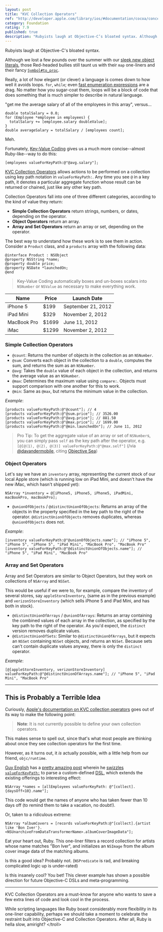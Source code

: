 ```yaml
---
layout: post
title: "KVC Collection Operators"
ref: "http://developer.apple.com/library/ios/#documentation/cocoa/conceptual/KeyValueCoding/Articles/CollectionOperators.html"
category: Foundation
rating: 7.9
published: true
description: "Rubyists laugh at Objective-C’s bloated syntax. Although we lost a few pounds over the summer with our sleek new object literals, those Red-headed bullies still taunt us with their map one-liners and their fancy Symbol#to_proc. Fortunately, Key-Value Coding has an ace up its sleeves."
---
```


Rubyists laugh at Objective-C's bloated syntax.

Although we lost a few pounds over the summer with our [sleek new object literals](http://nshipster.com/at-compiler-directives/), those Red-headed bullies still taunt us with their `map` one-liners and their fancy [`Symbol#to_proc`](http://pragdave.pragprog.com/pragdave/2005/11/symbolto_proc.html).

Really, a lot of how elegant (or clever) a language is comes down to how well it avoids loops. `for`, `while`; even [fast enumeration expressions](http://developer.apple.com/library/ios/#documentation/cocoa/conceptual/objectivec/Chapters/ocFastEnumeration.html) are a drag. No matter how you sugar-coat them, loops will be a block of code that does something that is much simpler to describe in natural language.

"get me the average salary of all of the employees in this array", versus...

~~~{objective-c}
double totalSalary = 0.0;
for (Employee *employee in employees) {
  totalSalary += [employee.salary doubleValue];
}
double averageSalary = totalSalary / [employees count];
~~~

Meh.

Fortunately, [Key-Value Coding](https://developer.apple.com/library/mac/#documentation/Cocoa/Conceptual/KeyValueCoding/Articles/KeyValueCoding.html) gives us a much more concise--almost Ruby-like--way to do this:

~~~{objective-c}
[employees valueForKeyPath:@"@avg.salary"];
~~~

[KVC Collection Operators](https://developer.apple.com/library/mac/#documentation/Cocoa/Conceptual/KeyValueCoding/Articles/CollectionOperators.html#//apple_ref/doc/uid/20002176-BAJEAIEE) allows actions to be performed on a collection using key path notation in `valueForKeyPath:`. Any time you see `@` in a key path, it denotes a particular aggregate function whose result can be returned or chained, just like any other key path.

Collection Operators fall into one of three different categories, according to the kind of value they return:

- **Simple Collection Operators** return strings, numbers, or dates, depending on the operator.
- **Object Operators** return an array.
- **Array and Set Operators** return an array or set, depending on the operator.

The best way to understand how these work is to see them in action. Consider a `Product` class, and a `products` array with the following data:

~~~{objective-c}
@interface Product : NSObject
@property NSString *name;
@property double price;
@property NSDate *launchedOn;
@end
~~~

> Key-Value Coding automatically boxes and un-boxes scalars into `NSNumber` or `NSValue` as necessary to make everything work.

<table>
  <thead>
    <tr>
      <th>Name</th>
      <th>Price</th>
      <th>Launch Date</th>
    </tr>
  </thead>
  <tbody>
    <tr>
      <td>iPhone 5</td>
      <td>$199</td>
      <td>September 21, 2012</td>
    </tr>
    <tr>
      <td>iPad Mini</td>
      <td>$329</td>
      <td>November 2, 2012</td>
    </tr>
    <tr>
      <td>MacBook Pro</td>
      <td>$1699</td>
      <td>June 11, 2012</td>
    </tr>
    <tr>
      <td>iMac</td>
      <td>$1299</td>
      <td>November 2, 2012</td>
    </tr>
  </tbody>
</table>

### Simple Collection Operators

- `@count`: Returns the number of objects in the collection as an `NSNumber`.
- `@sum`: Converts each object in the collection to a `double`, computes the sum, and returns the sum as an `NSNumber`.
- `@avg`: Takes the `double` value of each object in the collection, and returns the average value as an `NSNumber`.
- `@max`: Determines the maximum value using `compare:`. Objects must support comparison with one another for this to work.
- `@min`: Same as `@max`, but returns the minimum value in the collection.

_Example_:

~~~{objective-c}
[products valueForKeyPath:@"@count"]; // 4
[products valueForKeyPath:@"@sum.price"]; // 3526.00
[products valueForKeyPath:@"@avg.price"]; // 881.50
[products valueForKeyPath:@"@max.price"]; // 1699.00
[products valueForKeyPath:@"@min.launchedOn"]; // June 11, 2012
~~~

> Pro Tip: To get the aggregate value of an array or set of `NSNumber`s, you can simply pass `self` as the key path after the operator, e.g. `[@[@(1), @(2), @(3)] valueForKeyPath:@"@max.self"]` (/via [@davandermobile](http://twitter.com/davandermobile), citing [Objective Sea](http://objectivesea.tumblr.com/post/34552840247/max-value-nsset-kvc))

### Object Operators

Let's say we have an `inventory` array, representing the current stock of our local Apple store (which is running low on iPad Mini, and doesn't have the new iMac, which hasn't shipped yet):

~~~{objective-c}
NSArray *inventory = @[iPhone5, iPhone5, iPhone5, iPadMini, macBookPro, macBookPro];
~~~

- `@unionOfObjects` / `@distinctUnionOfObjects`: Returns an array of the objects in the property specified in the key path to the right of the operator. `@distinctUnionOfObjects` removes duplicates, whereas `@unionOfObjects` does not.

_Example_:

~~~{objective-c}
[inventory valueForKeyPath:@"@unionOfObjects.name"]; // "iPhone 5", "iPhone 5", "iPhone 5", "iPad Mini", "MacBook Pro", "MacBook Pro"
[inventory valueForKeyPath:@"@distinctUnionOfObjects.name"]; // "iPhone 5", "iPad Mini", "MacBook Pro"
~~~

### Array and Set Operators

Array and Set Operators are similar to Object Operators, but they work on collections of `NSArray` and `NSSet`.

This would be useful if we were to, for example, compare the inventory of several stores, say `appleStoreInventory`, (same as in the previous example) and `verizonStoreInventory` (which sells iPhone 5 and iPad Mini, and has both in stock).

- `@distinctUnionOfArrays` / `@unionOfArrays`: Returns an array containing the combined values of each array in the collection, as specified by the key path to the right of the operator. As you'd expect, the `distinct` version removes duplicate values.
- `@distinctUnionOfSets`: Similar to `@distinctUnionOfArrays`, but it expects an `NSSet` containing `NSSet` objects, and returns an `NSSet`. Because sets can't contain duplicate values anyway, there is only the `distinct` operator.

_Example_:

~~~{objective-c}
[@[appleStoreInventory, verizonStoreInventory] valueForKeyPath:@"@distinctUnionOfArrays.name"]; // "iPhone 5", "iPad Mini", "MacBook Pro"
~~~

---

## This is Probably a Terrible Idea

Curiously, [Apple's documentation on KVC collection operators](http://developer.apple.com/library/ios/#documentation/cocoa/conceptual/KeyValueCoding/Articles/CollectionOperators.html) goes out of its way to make the following point:

> **Note**: It is not currently possible to define your own collection operators.

This makes sense to spell out, since that's what most people are thinking about once they see collection operators for the first time.

However, as it turns out, it _is_ actually possible, with a little help from our friend, `objc/runtime`.

[Guy English](https://twitter.com/gte) has a [pretty amazing post](http://kickingbear.com/blog/archives/9) wherein he [swizzles `valueForKeyPath:`](https://gist.github.com/4196641#file_kb_collection_extensions.m) to parse a custom-defined [DSL](http://en.wikipedia.org/wiki/Domain-specific_language), which extends the existing offerings to interesting effect:

~~~{objective-c}
NSArray *names = [allEmployees valueForKeyPath: @"[collect].{daysOff<10}.name"];
~~~

This code would get the names of anyone who has taken fewer than 10 days off (to remind them to take a vacation, no doubt!).

Or, taken to a ridiculous extreme:

~~~{objective-c}
NSArray *albumCovers = [records valueForKeyPath:@"[collect].{artist like 'Bon Iver'}.<NSUnarchiveFromDataTransformerName>.albumCoverImageData"];
~~~

Eat your heart out, Ruby. This one-liner filters a record collection for artists whose name matches "Bon Iver", and initializes an `NSImage` from the album cover image data of the matching albums.

Is this a good idea? Probably not. (`NSPredicate` is rad, and breaking complicated logic up is under-rated)

Is this insanely cool? You bet! This clever example has shown a possible direction for future Objective-C DSLs and meta-programming.

---

KVC Collection Operators are a must-know for anyone who wants to save a few extra lines of code and look cool in the process.

While scripting languages like Ruby boast considerably more flexibility in its one-liner capability, perhaps we should take a moment to celebrate the restraint built into Objective-C and Collection Operators. After all, Ruby is hella slow, amiright? &lt;/troll&gt;
